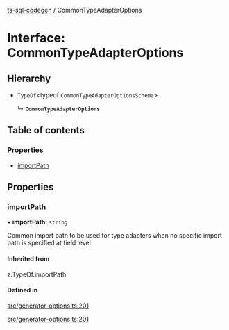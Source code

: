 [ts-sql-codegen](../README.md) / CommonTypeAdapterOptions

# Interface: CommonTypeAdapterOptions

## Hierarchy

- `TypeOf`<typeof `CommonTypeAdapterOptionsSchema`\>

  ↳ **`CommonTypeAdapterOptions`**

## Table of contents

### Properties

- [importPath](CommonTypeAdapterOptions.md#importpath)

## Properties

### importPath

• **importPath**: `string`

Common import path to be used for type adapters
when no specific import path is specified at field level

#### Inherited from

z.TypeOf.importPath

#### Defined in

[src/generator-options.ts:201](https://github.com/lorefnon/ts-sql-codegen/blob/fc68de2/src/generator-options.ts#L201)

[src/generator-options.ts:201](https://github.com/lorefnon/ts-sql-codegen/blob/fc68de2/src/generator-options.ts#L201)
